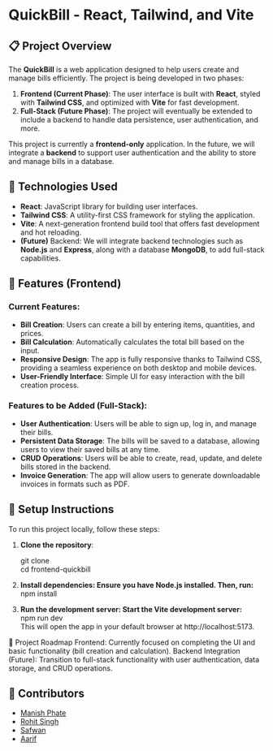 # QuickBill - React, Tailwind, and Vite

## 📋 Project Overview

The **QuickBill** is a web application designed to help users create and manage bills efficiently. The project is being developed in two phases:
1. **Frontend (Current Phase)**: The user interface is built with **React**, styled with **Tailwind CSS**, and optimized with **Vite** for fast development.
2. **Full-Stack (Future Phase)**: The project will eventually be extended to include a backend to handle data persistence, user authentication, and more.

This project is currently a **frontend-only** application. In the future, we will integrate a **backend** to support user authentication and the ability to store and manage bills in a database.

## 🚀 Technologies Used

- **React**: JavaScript library for building user interfaces.
- **Tailwind CSS**: A utility-first CSS framework for styling the application.
- **Vite**: A next-generation frontend build tool that offers fast development and hot reloading.
- **(Future)** Backend: We will integrate backend technologies such as **Node.js** and **Express**, along with a database **MongoDB**, to add full-stack capabilities.

## 🧩 Features (Frontend)

### Current Features:
- **Bill Creation**: Users can create a bill by entering items, quantities, and prices.
- **Bill Calculation**: Automatically calculates the total bill based on the input.
- **Responsive Design**: The app is fully responsive thanks to Tailwind CSS, providing a seamless experience on both desktop and mobile devices.
- **User-Friendly Interface**: Simple UI for easy interaction with the bill creation process.

### Features to be Added (Full-Stack):
- **User Authentication**: Users will be able to sign up, log in, and manage their bills.
- **Persistent Data Storage**: The bills will be saved to a database, allowing users to view their saved bills at any time.
- **CRUD Operations**: Users will be able to create, read, update, and delete bills stored in the backend.
- **Invoice Generation**: The app will allow users to generate downloadable invoices in formats such as PDF.

## 🔧 Setup Instructions

To run this project locally, follow these steps:

1. **Clone the repository**:

   git clone <repository-url>  
   cd frontend-quickbill

2. **Install dependencies: Ensure you have Node.js installed. Then, run:**  
    npm install

3. **Run the development server: Start the Vite development server:**  
    npm run dev  
This will open the app in your default browser at http://localhost:5173.


📅 Project Roadmap
Frontend: Currently focused on completing the UI and basic functionality (bill creation and calculation).
Backend Integration (Future): Transition to full-stack functionality with user authentication, data storage, and CRUD operations.


## 🤝 Contributors

- [Manish Phate](https://github.com/manishphate)
- [Rohit Singh](https://github.com/ThakurRohitSingh)
- [Safwan]()
- [Aarif]()

